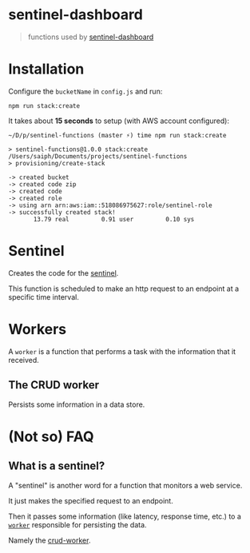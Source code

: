 # sentinel-dashboard

> functions used by [sentinel-dashboard](https://github.com/christian-fei/sentinel-dashboard)


# Installation

Configure the `bucketName` in `config.js` and run:

```
npm run stack:create
```

It takes about **15 seconds** to setup (with AWS account configured):

```
~/D/p/sentinel-functions (master ⚡) time npm run stack:create

> sentinel-functions@1.0.0 stack:create /Users/saiph/Documents/projects/sentinel-functions
> provisioning/create-stack

-> created bucket
-> created code zip
-> created code
-> created role
-> using arn arn:aws:iam::518086975627:role/sentinel-role
-> successfully created stack!
       13.79 real         0.91 user         0.10 sys
```

# Sentinel

Creates the code for the [sentinel](#what-is-a-sentinel).

This function is scheduled to make an http request to an endpoint at a specific time interval.

# Workers

A `worker` is a function that performs a task with the information that it received.

## The CRUD worker

Persists some information in a data store.


# (Not so) FAQ

## What is a sentinel?

A "sentinel" is another word for a function that monitors a web service.

It just makes the specified request to an endpoint.

Then it passes some information (like latency, response time, etc.) to a [`worker`](#workers) responsible for persisting the data.

Namely the [crud-worker](#the-crud-worker).
